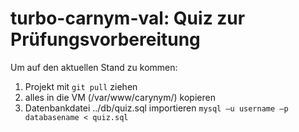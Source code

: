 # turbo-carnym-val: Quiz zur Prüfungsvorbereitung

Um auf den aktuellen Stand zu kommen:
1. Projekt mit ``git pull`` ziehen
2. alles in die VM (/var/www/carynym/) kopieren
3. Datenbankdatei ../db/quiz.sql importieren ``mysql –u username –p databasename < quiz.sql``
